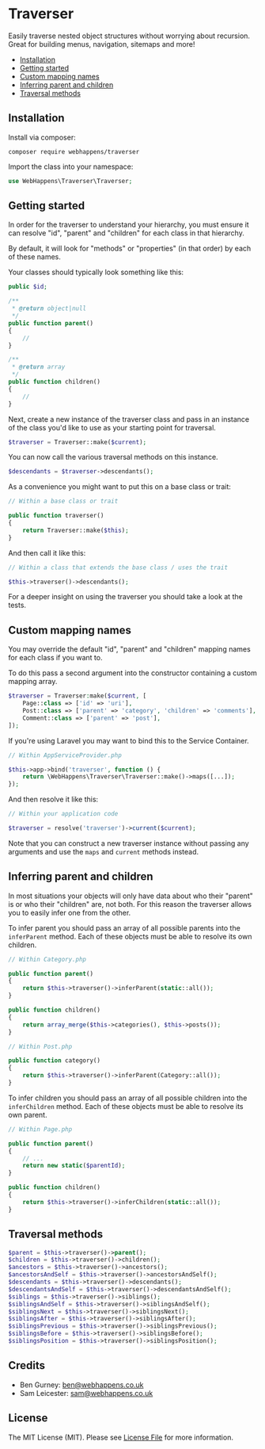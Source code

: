 # Traverser

Easily traverse nested object structures without worrying about recursion. Great for building menus, navigation, sitemaps and more!

 - [Installation](#installation)
 - [Getting started](#getting-started)
 - [Custom mapping names](#custom-mapping-names)
 - [Inferring parent and children](#inferring-parent-and-children)
 - [Traversal methods](#traversal-methods)

## Installation

Install via composer:

```shell
composer require webhappens/traverser
```

Import the class into your namespace:

```php
use WebHappens\Traverser\Traverser;
```

## Getting started

In order for the traverser to understand your hierarchy, you must ensure it can resolve "id", "parent" and "children" for each class in that hierarchy.

By default, it will look for "methods" or "properties" (in that order) by each of these names.

Your classes should typically look something like this:

```php
public $id;

/**
 * @return object|null
 */
public function parent()
{
    //
}

/**
 * @return array
 */
public function children()
{
    //
}
```

Next, create a new instance of the traverser class and pass in an instance of the class you'd like to use as your starting point for traversal.

```php
$traverser = Traverser::make($current);
```

You can now call the various traversal methods on this instance.

```php
$descendants = $traverser->descendants();
```

As a convenience you might want to put this on a base class or trait:

```php
// Within a base class or trait

public function traverser()
{
    return Traverser::make($this);
}
```

And then call it like this:

```php
// Within a class that extends the base class / uses the trait

$this->traverser()->descendants();
```

For a deeper insight on using the traverser you should take a look at the tests.

## Custom mapping names

You may override the default "id", "parent" and "children" mapping names for each class if you want to.

To do this pass a second argument into the constructor containing a custom mapping array.

```php
$traverser = Traverser:make($current, [
    Page::class => ['id' => 'uri'],
    Post::class => ['parent' => 'category', 'children' => 'comments'],
    Comment::class => ['parent' => 'post'],
]);
```

If you're using Laravel you may want to bind this to the Service Container.

```php
// Within AppServiceProvider.php

$this->app->bind('traverser', function () {
    return \WebHappens\Traverser\Traverser::make()->maps([...]);
});
```

And then resolve it like this:

```php
// Within your application code

$traverser = resolve('traverser')->current($current);
```

Note that you can construct a new traverser instance without passing any arguments and use the `maps` and `current` methods instead.

## Inferring parent and children

In most situations your objects will only have data about who their "parent" is or who their "children" are, not both. For this reason the traverser allows you to easily infer one from the other.

To infer parent you should pass an array of all possible parents into the `inferParent` method. Each of these objects must be able to resolve its own children.

```php
// Within Category.php

public function parent()
{
    return $this->traverser()->inferParent(static::all());
}

public function children()
{
    return array_merge($this->categories(), $this->posts());
}

// Within Post.php

public function category()
{
    return $this->traverser()->inferParent(Category::all());
}
```

To infer children you should pass an array of all possible children into the `inferChildren` method. Each of these objects must be able to resolve its own parent.

```php
// Within Page.php

public function parent()
{
    // ...
    return new static($parentId);
}

public function children()
{
    return $this->traverser()->inferChildren(static::all());
}
```

## Traversal methods

```php
$parent = $this->traverser()->parent();
$children = $this->traverser()->children();
$ancestors = $this->traverser()->ancestors();
$ancestorsAndSelf = $this->traverser()->ancestorsAndSelf();
$descendants = $this->traverser()->descendants();
$descendantsAndSelf = $this->traverser()->descendantsAndSelf();
$siblings = $this->traverser()->siblings();
$siblingsAndSelf = $this->traverser()->siblingsAndSelf();
$siblingsNext = $this->traverser()->siblingsNext();
$siblingsAfter = $this->traverser()->siblingsAfter();
$siblingsPrevious = $this->traverser()->siblingsPrevious();
$siblingsBefore = $this->traverser()->siblingsBefore();
$siblingsPosition = $this->traverser()->siblingsPosition();
```

## Credits

 - Ben Gurney: ben@webhappens.co.uk
 - Sam Leicester: sam@webhappens.co.uk

## License

The MIT License (MIT). Please see [License File](LICENSE.md) for more information.
